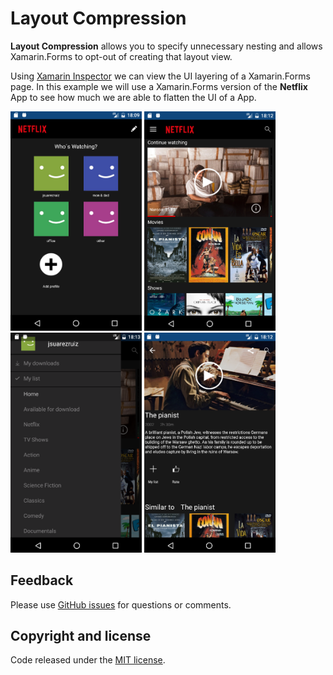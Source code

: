 # Layout Compression

**Layout Compression** allows you to specify unnecessary nesting and allows Xamarin.Forms to opt-out of creating that layout view.

Using [Xamarin Inspector](https://developer.xamarin.com/guides/cross-platform/inspector/) we can view the UI layering of a Xamarin.Forms page. In this example we will use a Xamarin.Forms version of the **Netflix** App to see how much we are able to flatten the UI of a App.

<img src="images/netflix-profile-android.png" alt="Choose Profile" Width="210" /> <img src="images/netflix-home-android.png" alt="Home" Width="210" /> <img src="images/netflix-menu-android.png" alt="Main Menu" Width="210" /> <img src="images/netflix-movie-android.png" alt="Movie Detail" Width="210" />

## Feedback

Please use [GitHub issues](https://github.com/jsuarezruiz/layout-compression-sample/issues) for questions or comments.

## Copyright and license

Code released under the [MIT license](https://opensource.org/licenses/MIT).